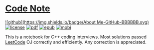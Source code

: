 # [Code Note](#code-note)

[![github](https://img.shields.io/badge/About Me-GitHub-BBBBBB.svg)](https://github.com/petrosliu/code-note)
[![license](https://img.shields.io/badge/License-CC0-808080.svg)](http://creativecommons.org/publicdomain/zero/1.0/)
[![pdf](https://img.shields.io/badge/PDF-↓-F7221F.svg)](https://www.gitbook.com/download/pdf/book/petrosliu/code-note)
[![epub](https://img.shields.io/badge/ePub-↓-87B82B.svg)](https://www.gitbook.com/download/epub/book/petrosliu/code-note)
[![mobi](https://img.shields.io/badge/Mobi-↓-3B3B3B.svg)](hhttps://www.gitbook.com/download/mobi/book/petrosliu/code-note)

This is a notebook for C++ coding interviews. Most solutions passed [LeetCode](https://leetcode.com/) OJ correctly and efficiently. Any correction is appreciated.

